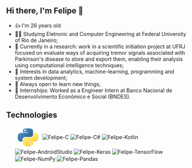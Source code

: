 ## Hi there, I'm Felipe 👋

<ul dir="auto">
<li>👍 I'm 26 years old</li>
<li>👨‍🎓 Studying Eletronic and Computer Engineering at Federal University of Rio de Janeiro;</li>
<li>🔭 Currently in a research: work in a scientific initiation project at UFRJ focused on evaluate ways of acquiring tremor signals associated with Parkinson's disease to store and export them, enabling their analysis using computational intelligence techniques;</li>
<li>🤔 Interests in data analytics, machine-learning, programming and system development;</li>
<li>🙂 Always open to learn new things;</li>
<li>💼 Internships: Worked as a Engineer Intern at Banco Nacional de Desenvolvimento Econômico e Social (BNDES).</li>
</ul>

## Technologies

<ul dir="auto">
<img align="center" alt="Felipe-Python" height="60" width="70" src="https://raw.githubusercontent.com/devicons/devicon/master/icons/python/python-original.svg" style="max-width: 100%;">
<img align="center" alt="Felipe-C" height="60" width="70" src="https://cdn.jsdelivr.net/gh/devicons/devicon@latest/icons/c/c-original.svg" style="max-width: 100%;">
<img align="center" alt="Felipe-C#" height="60" width="70" src="https://cdn.jsdelivr.net/gh/devicons/devicon@latest/icons/csharp/csharp-original.svg" style="max-width: 100%;">
<img align="center" alt="Felipe-Kotlin" height="60" width="70" src="https://cdn.jsdelivr.net/gh/devicons/devicon@latest/icons/kotlin/kotlin-original.svg" style="max-width: 100%;">
<img align="center" alt="Felipe-AndroidStudio" height="60" width="70" src="https://cdn.jsdelivr.net/gh/devicons/devicon@latest/icons/androidstudio/androidstudio-original.svg" style="max-width: 100%;">
<img align="center" alt="Felipe-Keras" height="60" width="70" src="https://cdn.jsdelivr.net/gh/devicons/devicon@latest/icons/keras/keras-original-wordmark.svg" style="max-width: 100%;">
<img align="center" alt="Felipe-TensorFlow" height="60" width="70" src="https://cdn.jsdelivr.net/gh/devicons/devicon@latest/icons/tensorflow/tensorflow-original-wordmark.svg" style="max-width: 100%;">
<img align="center" alt="Felipe-NumPy" height="60" width="70" src="https://cdn.jsdelivr.net/gh/devicons/devicon@latest/icons/numpy/numpy-original-wordmark.svg" style="max-width: 100%;">
<img align="center" alt="Felipe-Pandas" height="60" width="70" src="https://cdn.jsdelivr.net/gh/devicons/devicon@latest/icons/pandas/pandas-original-wordmark.svg" style="max-width: 100%;">

<!--
**felipevascon/felipevascon** is a ✨ _special_ ✨ repository because its `README.md` (this file) appears on your GitHub profile.

Here are some ideas to get you started:

https://devicon.dev/

- 🔭 I’m currently working on ...
- 🌱 I’m currently learning ...
- 👯 I’m looking to collaborate on ...
- 🤔 I’m looking for help with ...
- 💬 Ask me about ...
- 📫 How to reach me: ...
- 😄 Pronouns: ...
- ⚡ Fun fact: ...
-->
